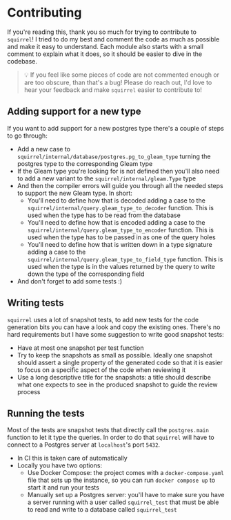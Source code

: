 # Contributing

If you're reading this, thank you so much for trying to contribute to
`squirrel`!
I tried to do my best and comment the code as much as possible and make it easy
to understand. Each module also starts with a small comment to explain what it
does, so it should be easier to dive in the codebase.

> 💡 If you feel like some pieces of code are not commented enough or are too
> obscure, than that's a bug! Please do reach out, I'd love to hear your
> feedback and make `squirrel` easier to contribute to!

## Adding support for a new type

If you want to add support for a new postgres type there's a couple of steps to
go through:

- Add a new case to `squirrel/internal/database/postgres.pg_to_gleam_type`
  turning the postgres type to the corresponding Gleam type
- If the Gleam type you're looking for is not defined then you'll also need to
  add a new variant to the `squirrel/internal/gleam.Type` type
- And then the compiler errors will guide you through all the needed steps to
  support the new Gleam type. In short:
  - You'll need to define how that is decoded adding a case to the
    `squirrel/internal/query.gleam_type_to_decoder` function.
    This is used when the type has to be read from the database
  - You'll need to define how that is encoded adding a case to the
    `squirrel/internal/query.gleam_type_to_encoder` function.
    This is used when the type has to be passed in as one of the query holes
  - You'll need to define how that is written down in a type signature adding a
    case to the `squirrel/internal/query.gleam_type_to_field_type` function.
    This is used when the type is in the values returned by the query to
    write down the type of the corresponding field
- And don't forget to add some tests :)

## Writing tests

`squirrel` uses a lot of snapshot tests, to add new tests for the code
generation bits you can have a look and copy the existing ones.
There's no hard requirements but I have some suggestion to write good snapshot
tests:

- Have at most one snapshot per test function
- Try to keep the snapshots as small as possible.
  Ideally one snapshot should assert a single property of the generated code so
  that it is easier to focus on a specific aspect of the code when reviewing it
- Use a long descriptive title for the snapshots: a title should describe what
  one expects to see in the produced snapshot to guide the review process

## Running the tests

Most of the tests are snapshot tests that directly call the `postgres.main`
function to let it type the queries. In order to do that `squirrel` will have to
connect to a Postgres server at `localhost`'s port `5432`.

- In CI this is taken care of automatically
- Locally you have two options:
  - Use Docker Compose: the project comes with a `docker-compose.yaml` file that sets up
    the instance, so you can run `docker compose up` to start it and run your tests
  - Manually set up a Postgres server: you'll have to make sure you have a server running
    with a user called `squirrel_test` that must be able to read and write to a database
    called `squirrel_test`